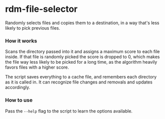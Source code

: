 # rdm-file-selector
Randomly selects files and copies them to a destination, in a way that's less likely to pick previous files.

### How it works

Scans the directory passed into it and assigns a maximum score to each file inside. If that file is randomly picked the score is dropped to 0, which makes the file way less likely to be picked for a long time, as the algorithm heavily favors files with a higher score.

The script saves everything to a cache file, and remembers each directory as it is called in. It can recognize file changes and removals and updates accordingly.

### How to use

Pass the `--help` flag to the script to learn the options available.
